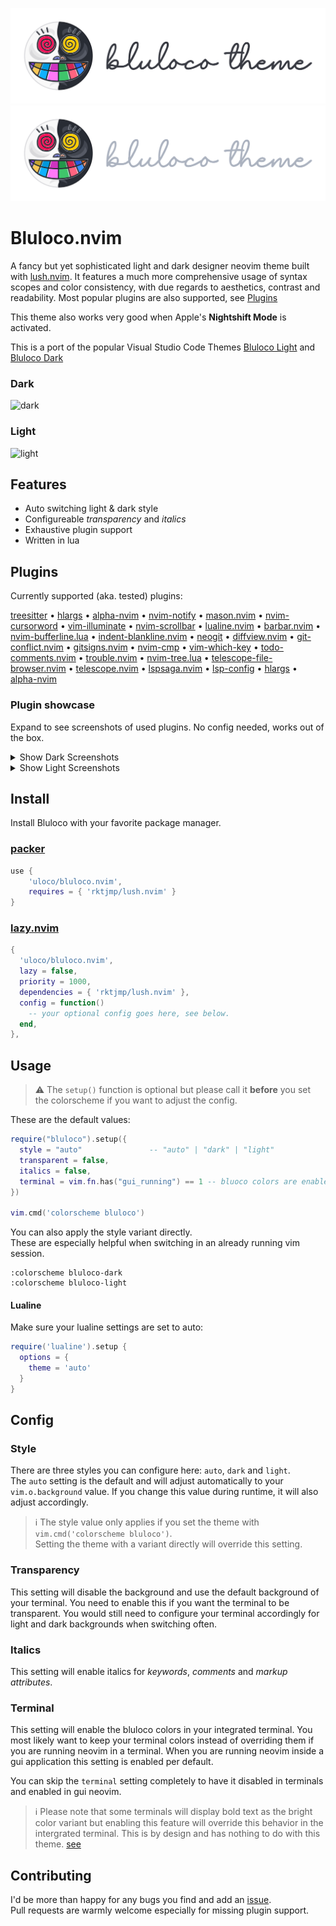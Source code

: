 ![banner-light](./screenshots/banner-light.svg#gh-light-mode-only)
![banner-dark](./screenshots/banner-dark.svg#gh-dark-mode-only)

# Bluloco.nvim

A fancy but yet sophisticated light and dark designer neovim theme built with [lush.nvim](https://github.com/rktjmp/lush.nvim).
It features a much more comprehensive usage of syntax scopes and color
consistency, with due regards to aesthetics, contrast and readability.
Most popular plugins are also supported, see [Plugins](#plugins)

This theme also works very good when Apple's **Nightshift Mode** is activated.

This is a port of the popular Visual Studio Code Themes
[Bluloco Light](https://github.com/uloco/theme-bluloco-light) and
[Bluloco Dark](https://github.com/uloco/theme-bluloco-dark)

### Dark

![dark](./screenshots/dark.png)

### Light

![light](./screenshots/light.png)

## Features

- Auto switching light & dark style
- Configureable _transparency_ and _italics_
- Exhaustive plugin support
- Written in lua

## Plugins

Currently supported (aka. tested) plugins:

[treesitter](https://github.com/nvim-treesitter/nvim-treesitter") •
[hlargs](https://github.com/m-demare/hlargs.nvim) •
[alpha-nvim](https://github.com/goolord/alpha-nvim) •
[nvim-notify](https://github.com/rcarriga/nvim-notify) •
[mason.nvim](https://github.com/williamboman/mason.nvim) •
[nvim-cursorword](https://github.com/xiyaowong/nvim-cursorword) •
[vim-illuminate](https://github.com/RRethy/vim-illuminate) •
[nvim-scrollbar](https://github.com/petertriho/nvim-scrollbar) •
[lualine.nvim](https://github.com/hoob3rt/lualine.nvim) •
[barbar.nvim](https://github.com/romgrk/barbar.nvim) •
[nvim-bufferline.lua](https://github.com/akinsho/nvim-bufferline.lua) •
[indent-blankline.nvim](https://github.com/lukas-reineke/indent-blankline.nvim) •
[neogit](https://github.com/TimUntersberger/neogit) •
[diffview.nvim](https://github.com/sindrets/diffview.nvim) •
[git-conflict.nvim](https://github.com/akinsho/git-conflict.nvim) •
[gitsigns.nvim](https://github.com/lewis6991/gitsigns.nvim) •
[nvim-cmp](https://github.com/hrsh7th/nvim-cmp) •
[vim-which-key](https://github.com/liuchengxu/vim-which-key) •
[todo-comments.nvim](https://github.com/folke/todo-comments.nvim) •
[trouble.nvim](https://github.com/folke/trouble.nvim) •
[nvim-tree.lua](https://github.com/kyazdani42/nvim-tree.lua) •
[telescope-file-browser.nvim](https://github.com/nvim-telescope/telescope-file-browser.nvim) •
[telescope.nvim](https://github.com/nvim-telescope/telescope.nvim) •
[lspsaga.nvim](https://github.com/glepnir/lspsaga.nvim) •
[lsp-config](https://github.com/neovim/lsp-config) •
[hlargs](https://github.com/m-demare/hlargs.nvim) •
[alpha-nvim](https://github.com/goolord/alpha-nvim)

### Plugin showcase

Expand to see screenshots of used plugins. No config needed, works out of the box.

<details>
  <summary>Show Dark Screenshots</summary>
  <br>
  <div>telescope</div>
  <img src="./screenshots/plugins/dark-telescope.png"  />
  <br>
  <div>git-conflict</div>
  <img src="./screenshots/plugins/dark-git-conflict.png"  width=400 />
  <br>
  <div>gitsigns</div>
  <img src="./screenshots/plugins/dark-gitsigns.png"  height=400 />
  <br>
  <div>hlargs</div>
  <img src="./screenshots/plugins/dark-hlargs-1.png"  width=300 />
  <img src="./screenshots/plugins/dark-hlargs-2.png"  width=300 />
  <br>
  <div>lualine</div>
  <img src="./screenshots/plugins/dark-lualine-normal.png"  height=25  />
  <img src="./screenshots/plugins/dark-lualine-insert.png"  height=25  />
  <img src="./screenshots/plugins/dark-lualine-visual.png"  height=25  />
  <img src="./screenshots/plugins/dark-lualine-command.png" height=25  />
  <img src="./screenshots/plugins/dark-lualine-replace.png" height=25  />
  <br>
  <div>lspasaga</div>
  <img src="./screenshots/plugins/dark-lspsaga.png"  width=600 />
  <br>
  <div>diffview<div>
  <img src="./screenshots/plugins/dark-diffview.png" />
  <br>
  <div>telescope-file-browser<div>
  <img src="./screenshots/plugins/dark-telescope-file-browser.png" width=600  />
  <br>
  <div>nvim-tree</div>
  <img src="./screenshots/plugins/dark-nvim-tree.png" width=300 />
  <br>
  <div>which-key</div>
  <img src="./screenshots/plugins/dark-which-key.png" width=300 />
  <br>
  <div>trouble.nvim</div>
  <img src="./screenshots/plugins/dark-trouble.png" width=700 />
  <br>
  <div>todo-comments</div>
  <img src="./screenshots/plugins/dark-todo-comments.png" width=500/>
  <br>
  <div>nvim-cmp</div>
  <img src="./screenshots/plugins/dark-cmp.png" />
  <br>
  <div>mason</div>
  <img src="./screenshots/plugins/dark-mason.png" />
  <br>
</details>

<details>
  <summary>Show Light Screenshots</summary>
  <br>
  <div>telescope</div>
  <img src="./screenshots/plugins/light-telescope.png"  />
  <br>
  <div>git-conflict</div>
  <img src="./screenshots/plugins/light-git-conflict.png"  width=400 />
  <br>
  <div>gitsigns</div>
  <img src="./screenshots/plugins/light-gitsigns.png"  height=400 />
  <br>
  <div>hlargs</div>
  <img src="./screenshots/plugins/light-hlargs-1.png"  width=300 />
  <img src="./screenshots/plugins/light-hlargs-2.png"  width=300 />
  <br>
  <div>lualine</div>
  <img src="./screenshots/plugins/light-lualine-normal.png"  height=25  />
  <img src="./screenshots/plugins/light-lualine-insert.png"  height=25  />
  <img src="./screenshots/plugins/light-lualine-visual.png"  height=25  />
  <img src="./screenshots/plugins/light-lualine-command.png" height=25  />
  <img src="./screenshots/plugins/light-lualine-replace.png" height=25  />
  <br>
  <div>lspasaga</div>
  <img src="./screenshots/plugins/light-lspsaga.png"  width=600 />
  <br>
  <div>diffview<div>
  <img src="./screenshots/plugins/light-diffview.png" />
  <br>
  <div>telescope-file-browser<div>
  <img src="./screenshots/plugins/light-telescope-file-browser.png" width=600  />
  <br>
  <div>nvim-tree</div>
  <img src="./screenshots/plugins/light-nvim-tree.png" width=300 />
  <br>
  <div>which-key</div>
  <img src="./screenshots/plugins/light-which-key.png" width=300 />
  <br>
  <div>trouble.nvim</div>
  <img src="./screenshots/plugins/light-trouble.png" width=700 />
  <br>
  <div>todo-comments</div>
  <img src="./screenshots/plugins/light-todo-comments.png" width=500/>
  <br>
  <div>nvim-cmp</div>
  <img src="./screenshots/plugins/light-cmp.png" />
  <br>
  <div>mason</div>
  <img src="./screenshots/plugins/light-mason.png" />
  <br>
</details>

## Install

Install Bluloco with your favorite package manager.

### [packer](https://github.com/wbthomason/packer.nvim)

```lua
use {
    'uloco/bluloco.nvim',
    requires = { 'rktjmp/lush.nvim' }
}
```

### [lazy.nvim](https://github.com/folke/lazy.nvim)

```lua
{
  'uloco/bluloco.nvim',
  lazy = false,
  priority = 1000,
  dependencies = { 'rktjmp/lush.nvim' },
  config = function()
    -- your optional config goes here, see below.
  end,
},
```

## Usage

> ⚠️ The `setup()` function is optional but please call it
> **before** you set the colorscheme if you want to adjust the config.

These are the default values:

```lua
require("bluloco").setup({
  style = "auto"               -- "auto" | "dark" | "light"
  transparent = false,
  italics = false,
  terminal = vim.fn.has("gui_running") == 1 -- bluoco colors are enabled in gui terminals per default.
})

vim.cmd('colorscheme bluloco')
```

You can also apply the style variant directly.  
These are especially helpful when switching in an already running vim session.

```vim
:colorscheme bluloco-dark
:colorscheme bluloco-light
```

#### Lualine

Make sure your lualine settings are set to auto:

```lua
require('lualine').setup {
  options = {
    theme = 'auto'
  }
}
```

## Config

### Style

There are three styles you can configure here: `auto`, `dark` and `light`.  
The `auto` setting is the default and will adjust automatically to your
`vim.o.background` value. If you change this value during runtime, it will also adjust accordingly.

> ℹ️ The style value only applies if you set the theme with `vim.cmd('colorscheme bluloco')`.  
> Setting the theme with a variant directly will override this setting.

### Transparency

This setting will disable the background and use the default background of your terminal.
You need to enable this if you want the terminal to be transparent. You would still need to
configure your terminal accordingly for light and dark backgrounds when switching often.

<!-- TODO:  See: auto switching themes.
See: bluloco theme for iTerm2 -->

### Italics

This setting will enable italics for _keywords_, _comments_ and _markup attributes_.

### Terminal

This setting will enable the bluloco colors in your integrated terminal. 
You most likely want to keep your terminal colors instead of overriding them if you are running neovim in a terminal.
When you are running neovim inside a gui application this setting is enabled per default.

You can skip the `terminal` setting completely to have it disabled in terminals and enabled in gui neovim.

> ℹ️  Please note that some terminals will display bold text as the bright color variant but enabling this feature will override this behavior in the intergrated terminal. This is by design and has nothing to do with this theme. [see](https://github.com/neovim/neovim/issues/11335)


<!-- ## Recipes
### Auto switching light & dark themes
 -->

## Contributing

I'd be more than happy for any bugs you find and add an [issue](https://github.com/uloco/bluloco.nvim/issues).  
Pull requests are warmly welcome especially for missing plugin support.
